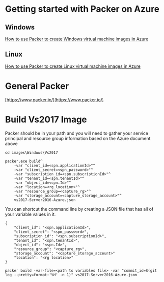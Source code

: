 # Getting started with Packer on Azure
## Windows
[How to use Packer to create Windows virtual machine images in Azure](https://docs.microsoft.com/en-us/azure/virtual-machines/windows/build-image-with-packer)
## Linux
[How to use Packer to create Linux virtual machine images in Azure](https://docs.microsoft.com/en-us/azure/virtual-machines/linux/build-image-with-packer)

# General Packer
[https://www.packer.io/](https://www.packer.io/)

# Build Vs2017 Image
Packer should be in your path and you will need to gather your service principal and resource group information based on the Azure document above
```
cd images\Windows\Vs2017

packer.exe build^
    -var "client_id=<spn.applicationId>"^
    -var "client_secret=<spn_password>"^
    -var "subscription_id=<spn.subscriptionId>"^
    -var "tenant_id=<spn.tenantId>"^
    -var "object_id=<spn.Id>"^
    -var "location=<rg_location>"^
    -var "resource_group=<capture_rg>"^
    -var "storage_account=<capture_storage_account>"^
    vs2017-Server2016-Azure.json
```
You can shortcut the command line by creating a JSON file that has all of your variable values in it.
```
{
    "client_id": "<spn.applicationId>",
    "client_secret": "<spn_password>",
    "subscription_id": "<spn.subscriptionId>",
    "tenant_id": "<spn.tenantId>",
    "object_id": "<spn.Id>",
    "resource_group": "<capture_rg>",
    "storage_account": "<capture_storage_account>"
    "location": "<rg location>"
}

packer build -var-file=<path to variables file> -var "commit_id=$(git log --pretty=format:'%H' -n 1)" vs2017-Server2016-Azure.json
```